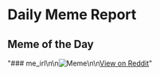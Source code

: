# Daily Meme Report

## Meme of the Day
"### me_irl\n\n![Meme](https://i.redd.it/g0wskfhpnv4e1.png)\n\n[View on Reddit](https://redd.it/1h6nph6)"
